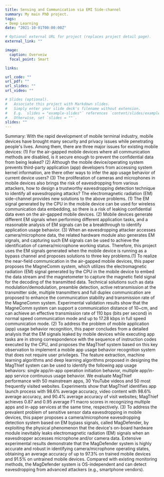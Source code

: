 ```yaml
---
title: Sensing and Communication via EMI Side-channel
summary: My main PhD project.
tags:
- Deep Learning
date: "2021-10-01T00:00:00Z"

# Optional external URL for project (replaces project detail page).
external_link: ""

image:
  caption: Overveiw
  focal_point: Smart

links:

url_code: ""
url_pdf: ""
url_slides: ""
url_video: ""

# Slides (optional).
#   Associate this project with Markdown slides.
#   Simply enter your slide deck's filename without extension.
#   E.g. `slides = "example-slides"` references `content/slides/example-slides.md`.
#   Otherwise, set `slides = ""`.
slides: ""
---
```




Summary: With the rapid development of mobile terminal industry, mobile devices have brought many security and privacy issues while penetrating people's lives. Among them, there are three major issues for existing mobile devices: (1) For the air-gapped mobile devices where all communication methods are disabled, is it secure enough to prevent the confidential data from being leaked? (2) Although the mobile device/operating system prevents third-party application (app) developers from accessing system kernel information, are there other ways to infer the app usage behavior of current device users? (3) The proliferation of cameras and microphones in mobile devices also brings the risk of eavesdropping from various attackers, how to design a trustworthy eavesdropping detection technique to identify all eavesdropping attacks?
    The electromagnetic radiation (EM) side-channel provides new solutions to the above problems. (1) The EM signal generated by the CPU in the mobile device can be used for wireless communication data embedding, so there is a risk of leaking confidential data even on the air-gapped mobile devices. (2) Mobile devices generate different EM signals when performing different application tasks, and a reasonable analysis of EM signals can be a breakthrough to identify application usage behavior. (3) When an eavesdropping attacker accesses camera/microphone data, the related hardware module also generates EM signals, and capturing such EM signals can be used to achieve the identification of camera/microphone working status.
    Therefore, this project uses the EM signals generated when the mobile device is running as a bypass channel and proposes solutions to three key problems.(1) To realize the near-field communication in the air-gapped  mobile devices, this paper proposes the MagneComm system, which utilizes the electromagnetic radiation (EM) signal generated by the CPU in the mobile device to embed the data stream and the magnetometer to capture the magnetic field signal for the decoding of the transmitted data. Technical solutions such as data modulation/demodulation, preamble detection, active retransmission at the transmitter side, multiple transmitters and full duplex communication are proposed to enhance the communication stability and transmission rate of the MagneComm system. Experimental validation results show that the MagneComm system can support a communication distance of $10$~cm, and can achieve an effective transmission rate of 110 bps (bits per second) in normal speed communication mode and up to 17.28 kbps in full speed communication mode. (2) To address the problem of mobile application (app) usage behavior recognition, this paper concludes from a detailed analysis that the EM signals leaked by mobile devices while executing app tasks are in strong correspondence with the sequence of instruction codes executed by the CPU, and proposes the MagThief system based on this key observation to implement a mobile app usage behavior recognition system that does not require user privileges. The feature extraction, machine learning algorithms and deep learning algorithms proposed in designing the MagThief system can be used to identify the following app usage behaviors: single app/in-app operation initiation behavior, multiple app/in-app service continuous usage behavior. We evaluate MagThief performance with 50 mainstream apps, 30 YouTube videos and 50 most frequently visited websites. Experiments show that MagThief identifies app launch process with 98.6% average accuracy, video content with 98.6% average accuracy, and 90.4% average accuracy of visit websites; MagThief achieves 0.87 and 0.95 average F1 macro scores in recognizing multiple apps and in-app services at the same time, respectively. (3) To address the prevalent problem of sensitive sensor data eavesdropping in mobile devices, this paper proposes a camera/microphone eavesdropping detection system based on EM bypass signals, called MagDefender, by exploiting the physical phenomenon that the device's on-board hardware module inevitably leaks electromagnetic radiation (EM) signals when an eavesdropper accesses microphone and/or camera data. Extensive experimental results demonstrate that the MagDefender system is highly accurate and robust in identifying camera/microphone operating states, obtaining an average accuracy of up to 97.3% on trained mobile devices and 91.5% on untrained mobile devices. Compared with existing monitoring methods, the MagDefender system is OS-independent and can detect eavesdropping from advanced attackers (e.g., smartphone vendors).
